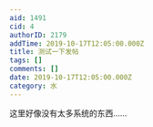 ```yaml
---
aid: 1491
cid: 4
authorID: 2179
addTime: 2019-10-17T12:05:00.000Z
title: 测试一下发帖
tags: []
comments: []
date: 2019-10-17T12:05:00.000Z
category: 水
---
```


这里好像没有太多系统的东西……
